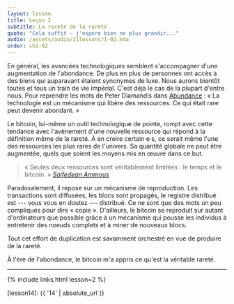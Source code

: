 ```yaml
---
layout: lesson
title: Leçon 2
subtitle: La rareté de la rareté
quote: "Cela suffit — j'espère bien ne plus grandir..."
audio: /assets/audio/21lessons/1-02.m4a
order: ch1-02
---
```


En général, les avancées technologiques semblent s'accompagner d'une
augmentation de l'abondance. De plus en plus de personnes ont accès à
des biens qui auparavant étaient synonymes de luxe. Nous aurons bientôt
toutes et tous un train de vie impérial. C'est déjà le cas de la plupart
d'entre nous. Pour reprendre les mots de Peter Diamandis dans
[Abundance] : « La technologie est un mécanisme qui libère des
ressources. Ce qui était rare peut devenir abondant. »

Le bitcoin, lui-même un outil technologique de pointe, rompt avec cette tendance
avec l'avènement d'une nouvelle ressource qui répond à la définition même de
la rareté. À en croire certain·e·s, ce serait même l'une des ressources
les plus rares de l'univers. Sa quantité globale ne peut être augmentée,
quels que soient les moyens mis en œuvre dans ce but.

> « Seules deux ressources sont véritablement limitées : le temps et le bitcoin. »
> <cite>[Saifedean Ammous][bitcoin-standard-presentation]</cite>

Paradoxalement, il repose sur un mécanisme de reproduction. Les
transactions sont diffusées, les blocs sont propagés, le registre
distribué est --- vous vous en doutez --- distribué. Ce ne sont que des
mots un peu compliqués pour dire « copie ». D'ailleurs, le bitcoin se
reproduit sur autant d'ordinateurs que possible grâce à un mécanisme
qui pousse les individus à entretenir des noeuds complets et à
miner de nouveaux blocs.

Tout cet effort de duplication est savamment orchestré en vue de produire
de la rareté.

À l'ère de l'abondance, le bitcoin m'a appris ce qu'est la véritable rareté.

---

{% include links.html lesson=2 %}

<!-- Through the Looking-Glass -->
[lesson14]: {{ '14' | absolute_url }}

<!-- Down the Rabbit Hole -->
[Abundance]: https://www.diamandis.com/abundance
[bitcoin-standard]: http://amzn.to/2L95bJW
[bitcoin-standard-presentation]: https://www.bayernlb.de/internet/media/de/ir/downloads_1/bayernlb_research/sonderpublikationen_1/bitcoin_munich_may_28.pdf
[planb-scarcity]: https://medium.com/@100trillionUSD/modeling-bitcoins-value-with-scarcity-91fa0fc03e25
[tftc60]: https://anchor.fm/tales-from-the-crypt/episodes/Tales-from-the-Crypt-60-Misir-Mahmudov-e3aibh
[slp67]: https://stephanlivera.com/episode/67

<!-- Wikipedia -->
[alice]: https://en.wikipedia.org/wiki/Alice%27s_Adventures_in_Wonderland
[carroll]: https://en.wikipedia.org/wiki/Lewis_Carroll
